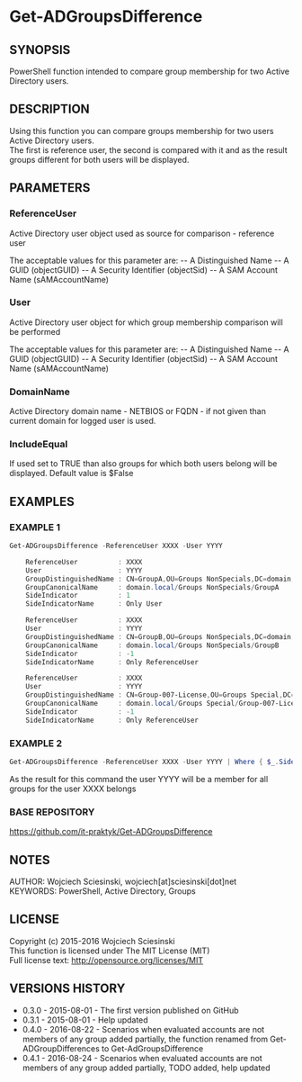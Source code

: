 # Get-ADGroupsDifference

## SYNOPSIS
PowerShell function intended to compare group membership for two Active Directory users.

## DESCRIPTION
Using this function you can compare groups membership for two users Active Directory users.    
The first is reference user, the second is compared with it and as the result groups different for both users will be displayed.
	
## PARAMETERS  
### ReferenceUser
Active Directory user object used as source for comparison - reference user

The acceptable values for this parameter are:
-- A Distinguished Name
-- A GUID (objectGUID)
-- A Security Identifier (objectSid)
-- A SAM Account Name (sAMAccountName)

### User
Active Directory user object for which group membership comparison will be performed

The acceptable values for this parameter are:
-- A Distinguished Name
-- A GUID (objectGUID)
-- A Security Identifier (objectSid)
-- A SAM Account Name (sAMAccountName)

### DomainName
Active Directory domain name - NETBIOS or FQDN - if not given than current domain for logged user is used.

### IncludeEqual
If used set to TRUE than also groups for which both users belong will be displayed. Default value is $False

## EXAMPLES

### EXAMPLE 1
```powershell
Get-ADGroupsDifference -ReferenceUser XXXX -User YYYY

    ReferenceUser          : XXXX
    User                   : YYYY
    GroupDistinguishedName : CN=GroupA,OU=Groups NonSpecials,DC=domain,DC=local
    GroupCanonicalName     : domain.local/Groups NonSpecials/GroupA
    SideIndicator          : 1
    SideIndicatorName      : Only User

    ReferenceUser          : XXXX
    User                   : YYYY
    GroupDistinguishedName : CN=GroupB,OU=Groups NonSpecials,DC=domain,DC=local
    GroupCanonicalName     : domain.local/Groups NonSpecials/GroupB
    SideIndicator          : -1
    SideIndicatorName      : Only ReferenceUser

    ReferenceUser          : XXXX
    User                   : YYYY
    GroupDistinguishedName : CN=Group-007-License,OU=Groups Special,DC=domain,DC=local
    GroupCanonicalName     : domain.local/Groups Special/Group-007-License
    SideIndicator          : -1
    SideIndicatorName      : Only ReferenceUser
```

### EXAMPLE 2
```powershell   
Get-ADGroupsDifference -ReferenceUser XXXX -User YYYY | Where { $_.SideIndicator -eq -1 } | ForEach { Add-ADGroupMember -Identity $_.GroupDistinguishedName -Members $_.User }
```

As the result for this command the user YYYY will be a member for all groups for the user XXXX belongs

### BASE REPOSITORY
https://github.com/it-praktyk/Get-ADGroupsDifference


## NOTES
AUTHOR: Wojciech Sciesinski, wojciech[at]sciesinski[dot]net  
KEYWORDS: PowerShell, Active Directory, Groups

## LICENSE
Copyright (c) 2015-2016 Wojciech Sciesinski  
This function is licensed under The MIT License (MIT)  
Full license text: http://opensource.org/licenses/MIT

## VERSIONS HISTORY
- 0.3.0 - 2015-08-01 - The first version published on GitHub
- 0.3.1 - 2015-08-01 - Help updated
- 0.4.0 - 2016-08-22 - Scenarios when evaluated accounts are not members of any group added partially, the function renamed from Get-ADGroupDifferences to Get-AdGroupsDifference
- 0.4.1 - 2016-08-24 - Scenarios when evaluated accounts are not members of any group added partially, TODO added, help updated
